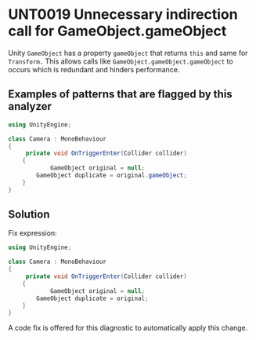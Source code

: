# UNT0019 Unnecessary indirection call for GameObject.gameObject

Unity `GameObject` has a property `gameObject` that returns `this` and same for
`Transform.` This allows calls like `GameObject.gameObject.gameObject` to occurs which is redundant and hinders performance.

## Examples of patterns that are flagged by this analyzer

``` csharp
using UnityEngine;

class Camera : MonoBehaviour
{
     private void OnTriggerEnter(Collider collider)
	{
        	GameObject original = null;
		GameObject duplicate = original.gameObject;
	}
}
```

## Solution

Fix expression:

```csharp
using UnityEngine;

class Camera : MonoBehaviour
{
     private void OnTriggerEnter(Collider collider)
	{
        	GameObject original = null;
		GameObject duplicate = original;
	}
}
```

A code fix is offered for this diagnostic to automatically apply this change.
